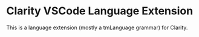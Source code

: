 # Clarity VSCode Language Extension

This is a language extension (mostly a tmLanguage grammar)
for Clarity.

